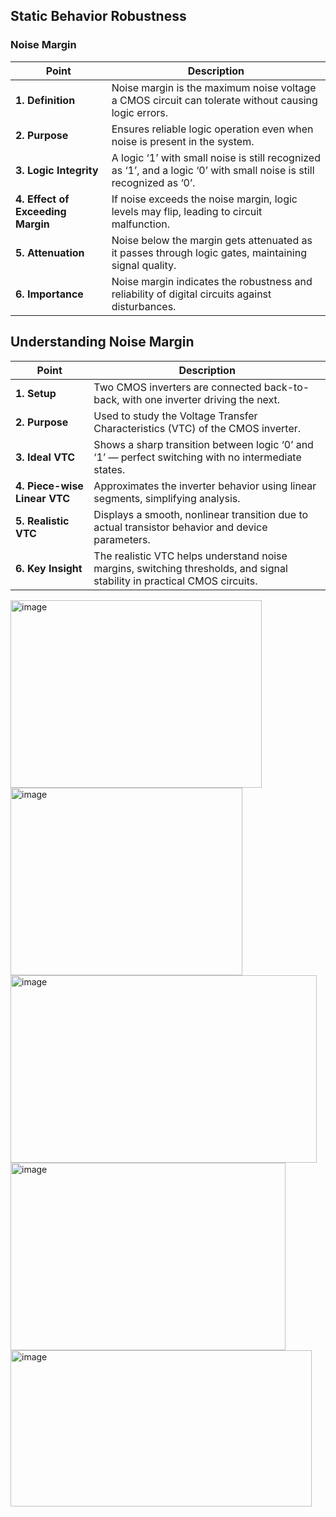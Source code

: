 ## Static Behavior Robustness


### Noise Margin

| **Point**                         | **Description**                                                                                                       |
| --------------------------------- | --------------------------------------------------------------------------------------------------------------------- |
| **1. Definition**                 | Noise margin is the maximum noise voltage a CMOS circuit can tolerate without causing logic errors.                   |
| **2. Purpose**                    | Ensures reliable logic operation even when noise is present in the system.                                            |
| **3. Logic Integrity**            | A logic ‘1’ with small noise is still recognized as ‘1’, and a logic ‘0’ with small noise is still recognized as ‘0’. |
| **4. Effect of Exceeding Margin** | If noise exceeds the noise margin, logic levels may flip, leading to circuit malfunction.                             |
| **5. Attenuation**                | Noise below the margin gets attenuated as it passes through logic gates, maintaining signal quality.                  |
| **6. Importance**                 | Noise margin indicates the robustness and reliability of digital circuits against disturbances.                       |

## Understanding Noise Margin

| **Point**                    | **Description**                                                                                                          |
| ---------------------------- | ------------------------------------------------------------------------------------------------------------------------ |
| **1. Setup**                 | Two CMOS inverters are connected back-to-back, with one inverter driving the next.                                       |
| **2. Purpose**               | Used to study the Voltage Transfer Characteristics (VTC) of the CMOS inverter.                                           |
| **3. Ideal VTC**             | Shows a sharp transition between logic ‘0’ and ‘1’ — perfect switching with no intermediate states.                      |
| **4. Piece-wise Linear VTC** | Approximates the inverter behavior using linear segments, simplifying analysis.                                          |
| **5. Realistic VTC**         | Displays a smooth, nonlinear transition due to actual transistor behavior and device parameters.                         |
| **6. Key Insight**           | The realistic VTC helps understand noise margins, switching thresholds, and signal stability in practical CMOS circuits. |


 <img width="402" height="300" alt="image" src="https://github.com/user-attachments/assets/9c33088d-4ef2-469e-a1f2-95a4252e5025" /> 
  <img width="371" height="300" alt="image" src="https://github.com/user-attachments/assets/4c0864ec-d04a-42d2-b173-522b20eb6cf2" /> 
                                                  
<img width="490" height="300" alt="image" src="https://github.com/user-attachments/assets/275dc6b7-06c3-4e9b-82f1-8238e81c0af7" /> 
  
<img width="440" height="300" alt="image" src="https://github.com/user-attachments/assets/ade5a76a-c682-4d19-a099-2815d1b351ff" /> 
  <img width="482" height="250" alt="image" src="https://github.com/user-attachments/assets/ab429a68-b163-49e7-9db5-d3abc8461c5b" /> 

  
                                                 






